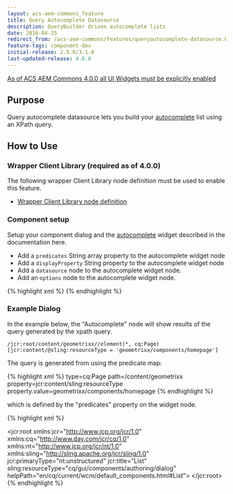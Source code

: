 ```yaml
---
layout: acs-aem-commons_feature
title: Query Autocomplete Datasource
description: QueryBuilder driven autocomplete lists
date: 2016-04-25
redirect_from: /acs-aem-commons/features/queryautocomplete-datasource.html
feature-tags: component-dev
initial-release: 2.5.0/3.1.0
last-updated-release: 4.0.0
---
```


<div class="banner--notice">
<a href="/acs-aem-commons/pages/releases/4-0-0.html" target="_blank">As of ACS AEM Commons 4.0.0 all UI Widgets must be explicitly enabled</a>
</div>


## Purpose

Query autocomplete datasource lets you build your [autocomplete](https://docs.adobe.com/docs/en/aem/6-1/ref/granite-ui/api/jcr_root/libs/granite/ui/components/foundation/form/autocomplete/index.html) list using an XPath query.

## How to Use

### Wrapper Client Library (required as of 4.0.0)

The following wrapper Client Library node definition must be used to enable this feature.

* [Wrapper Client Library node definition](https://github.com/Adobe-Consulting-Services/acs-aem-commons/blob/master/content/src/main/content/jcr_root/apps/acs-commons/touchui-widgets/search-based-path-browser/.content.xml#L9)

### Component setup

Setup your component dialog and the [autocomplete](https://docs.adobe.com/docs/en/aem/6-1/ref/granite-ui/api/jcr_root/libs/granite/ui/components/foundation/form/autocomplete/index.html) widget described in the documentation here.
* Add a `predicates` String array property to the autocomplete widget node
* Add a `displayProperty` String property to the autocomplete widget node
* Add a `datasource` node to the autocomplete widget node.
* Add an `options` node to the autocomplete widget node.

{% highlight xml %}
<autocomplete
        jcr:primaryType="nt:unstructured"
        sling:resourceType="granite/ui/components/foundation/form/autocomplete"
        fieldLabel="Autcomplete"
        name="./autocomplete"
        displayProperty="jcr:content/jcr:title"
        predicates="[type=cq:Page,path=/content/geometrixx,property=jcr:content/sling:resourceType,property.value=geometrixx/components/homepage]">
        <datasource
                jcr:primaryType="nt:unstructured"
                sling:resourceType="acs-commons/granite/ui/components/form/queryautocomplete/datasource" />
        <options
                jcr:primaryType="nt:unstructured"
                sling:resourceType="granite/ui/components/foundation/form/autocomplete/list" />
       </autocomplete>
{% endhighlight %}

### Example Dialog

In the example below, the "Autocomplete" node will show results of the query generated by the xpath query.

`/jcr:root/content/geometrixx//element(*, cq:Page) [jcr:content/@sling:resourceType = 'geometrixx/components/homepage']`

The query is generated from using the predicate map:

{% highlight xml %}
type=cq:Page
path=/content/geometrixx
property=jcr:content/sling:resourceType
property.value=geometrixx/components/homepage
{% endhighlight %}

which is defined by the "predicates" property on the widget node.

{% highlight xml %}
<?xml version="1.0" encoding="UTF-8"?>
   <jcr:root xmlns:jcr="http://www.jcp.org/jcr/1.0" xmlns:cq="http://www.day.com/jcr/cq/1.0" xmlns:nt="http://www.jcp.org/jcr/nt/1.0" xmlns:sling="http://sling.apache.org/jcr/sling/1.0" jcr:primaryType="nt:unstructured" jcr:title="List" sling:resourceType="cq/gui/components/authoring/dialog" helpPath="en/cq/current/wcm/default_components.html#List">
      <content
      		jcr:primaryType="nt:unstructured"
      		sling:resourceType="granite/ui/components/foundation/container">
         	<layout
         		jcr:primaryType="nt:unstructured"
         		sling:resourceType="granite/ui/components/foundation/layouts/fixedcolumns" margin="{Boolean}false" />
         	<items
         		jcr:primaryType="nt:unstructured">
            	<column
            		jcr:primaryType="nt:unstructured"
            		sling:resourceType="granite/ui/components/foundation/container">
               	<items
               		jcr:primaryType="nt:unstructured">
                  		<autocomplete
                  			jcr:primaryType="nt:unstructured"
                  			sling:resourceType="granite/ui/components/foundation/form/autocomplete"
                  			fieldLabel="Autocomplete"
                  			name="./autocomplete"
                  			displayProperty="jcr:content/jcr:title"
                  			predicates="[type=cq:Page,path=/content/geometrixx,property=jcr:content/sling:resourceType,property.value=geometrixx/components/homepage]">
                     		<datasource
                     			jcr:primaryType="nt:unstructured"
                     			sling:resourceType="acs-commons/granite/ui/components/form/queryautocomplete/datasource" />
                     		<options
                     			jcr:primaryType="nt:unstructured"
                     			sling:resourceType="granite/ui/components/foundation/form/autocomplete/list" />
                  </autocomplete>
               </items>
            </column>
         </items>
      </content>
   </jcr:root>
{% endhighlight %}
